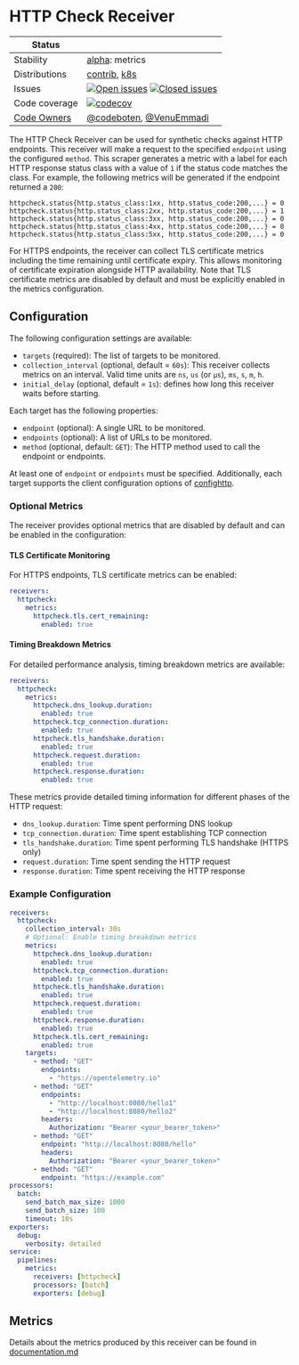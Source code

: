 # HTTP Check Receiver

<!-- status autogenerated section -->
| Status        |           |
| ------------- |-----------|
| Stability     | [alpha]: metrics   |
| Distributions | [contrib], [k8s] |
| Issues        | [![Open issues](https://img.shields.io/github/issues-search/open-telemetry/opentelemetry-collector-contrib?query=is%3Aissue%20is%3Aopen%20label%3Areceiver%2Fhttpcheck%20&label=open&color=orange&logo=opentelemetry)](https://github.com/open-telemetry/opentelemetry-collector-contrib/issues?q=is%3Aopen+is%3Aissue+label%3Areceiver%2Fhttpcheck) [![Closed issues](https://img.shields.io/github/issues-search/open-telemetry/opentelemetry-collector-contrib?query=is%3Aissue%20is%3Aclosed%20label%3Areceiver%2Fhttpcheck%20&label=closed&color=blue&logo=opentelemetry)](https://github.com/open-telemetry/opentelemetry-collector-contrib/issues?q=is%3Aclosed+is%3Aissue+label%3Areceiver%2Fhttpcheck) |
| Code coverage | [![codecov](https://codecov.io/github/open-telemetry/opentelemetry-collector-contrib/graph/main/badge.svg?component=receiver_httpcheck)](https://app.codecov.io/gh/open-telemetry/opentelemetry-collector-contrib/tree/main/?components%5B0%5D=receiver_httpcheck&displayType=list) |
| [Code Owners](https://github.com/open-telemetry/opentelemetry-collector-contrib/blob/main/CONTRIBUTING.md#becoming-a-code-owner)    | [@codeboten](https://www.github.com/codeboten), [@VenuEmmadi](https://www.github.com/VenuEmmadi) |

[alpha]: https://github.com/open-telemetry/opentelemetry-collector/blob/main/docs/component-stability.md#alpha
[contrib]: https://github.com/open-telemetry/opentelemetry-collector-releases/tree/main/distributions/otelcol-contrib
[k8s]: https://github.com/open-telemetry/opentelemetry-collector-releases/tree/main/distributions/otelcol-k8s
<!-- end autogenerated section -->

The HTTP Check Receiver can be used for synthetic checks against HTTP endpoints. This receiver will make a request to the specified `endpoint` using the
configured `method`. This scraper generates a metric with a label for each HTTP response status class with a value of `1` if the status code matches the
class. For example, the following metrics will be generated if the endpoint returned a `200`:

```
httpcheck.status{http.status_class:1xx, http.status_code:200,...} = 0
httpcheck.status{http.status_class:2xx, http.status_code:200,...} = 1
httpcheck.status{http.status_class:3xx, http.status_code:200,...} = 0
httpcheck.status{http.status_class:4xx, http.status_code:200,...} = 0
httpcheck.status{http.status_class:5xx, http.status_code:200,...} = 0
```

For HTTPS endpoints, the receiver can collect TLS certificate metrics including the time remaining until certificate expiry. This allows monitoring of certificate expiration alongside HTTP availability. Note that TLS certificate metrics are disabled by default and must be explicitly enabled in the metrics configuration.

## Configuration

The following configuration settings are available:

- `targets` (required): The list of targets to be monitored.
- `collection_interval` (optional, default = `60s`): This receiver collects metrics on an interval. Valid time units are `ns`, `us` (or `µs`), `ms`, `s`, `m`, `h`.
- `initial_delay` (optional, default = `1s`): defines how long this receiver waits before starting.

Each target has the following properties:

- `endpoint` (optional): A single URL to be monitored.
- `endpoints` (optional): A list of URLs to be monitored.
- `method` (optional, default: `GET`): The HTTP method used to call the endpoint or endpoints.

At least one of `endpoint` or `endpoints` must be specified. Additionally, each target supports the client configuration options of [confighttp].

### Optional Metrics

The receiver provides optional metrics that are disabled by default and can be enabled in the configuration:

#### TLS Certificate Monitoring

For HTTPS endpoints, TLS certificate metrics can be enabled:

```yaml
receivers:
  httpcheck:
    metrics:
      httpcheck.tls.cert_remaining:
        enabled: true
```

#### Timing Breakdown Metrics

For detailed performance analysis, timing breakdown metrics are available:

```yaml
receivers:
  httpcheck:
    metrics:
      httpcheck.dns_lookup.duration:
        enabled: true
      httpcheck.tcp_connection.duration:
        enabled: true
      httpcheck.tls_handshake.duration:
        enabled: true
      httpcheck.request.duration:
        enabled: true
      httpcheck.response.duration:
        enabled: true
```

These metrics provide detailed timing information for different phases of the HTTP request:
- `dns_lookup.duration`: Time spent performing DNS lookup
- `tcp_connection.duration`: Time spent establishing TCP connection
- `tls_handshake.duration`: Time spent performing TLS handshake (HTTPS only)
- `request.duration`: Time spent sending the HTTP request
- `response.duration`: Time spent receiving the HTTP response

### Example Configuration

```yaml
receivers:
  httpcheck:
    collection_interval: 30s
    # Optional: Enable timing breakdown metrics
    metrics:
      httpcheck.dns_lookup.duration:
        enabled: true
      httpcheck.tcp_connection.duration:
        enabled: true
      httpcheck.tls_handshake.duration:
        enabled: true
      httpcheck.request.duration:
        enabled: true
      httpcheck.response.duration:
        enabled: true
      httpcheck.tls.cert_remaining:
        enabled: true
    targets:
      - method: "GET"
        endpoints:
          - "https://opentelemetry.io"
      - method: "GET"
        endpoints: 
          - "http://localhost:8080/hello1"
          - "http://localhost:8080/hello2"
        headers:
          Authorization: "Bearer <your_bearer_token>"
      - method: "GET"
        endpoint: "http://localhost:8080/hello"
        headers:
          Authorization: "Bearer <your_bearer_token>"
      - method: "GET"
        endpoint: "https://example.com"
processors:
  batch:
    send_batch_max_size: 1000
    send_batch_size: 100
    timeout: 10s
exporters:
  debug:
    verbosity: detailed
service:
  pipelines:
    metrics:
      receivers: [httpcheck]
      processors: [batch]
      exporters: [debug]
```

## Metrics

Details about the metrics produced by this receiver can be found in [documentation.md](./documentation.md)

[confighttp]: https://github.com/open-telemetry/opentelemetry-collector/tree/main/config/confighttp#client-configuration